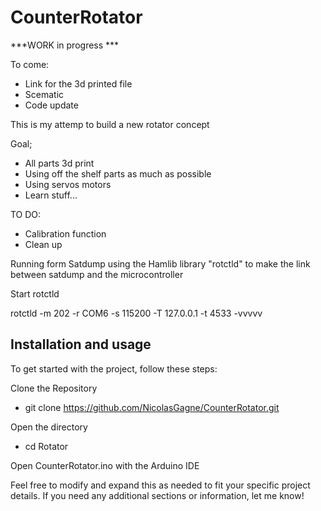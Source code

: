 # CounterRotator

***WORK in progress ***

To come:
- Link for the 3d printed file
- Scematic
- Code update

This is my attemp to build a new rotator concept

Goal;
- All parts 3d print
- Using off the shelf parts as much as possible
- Using servos motors
- Learn stuff...


TO DO:
- Calibration function
- Clean up 


Running form Satdump using the Hamlib library "rotctld" to make the link between satdump and the microcontroller

Start rotctld

  rotctld -m 202 -r COM6 -s 115200 -T 127.0.0.1 -t 4533 -vvvvv

## Installation and usage
To get started with the project, follow these steps:

Clone the Repository
- git clone https://github.com/NicolasGagne/CounterRotator.git

Open the directory
- cd Rotator 

Open CounterRotator.ino with the Arduino IDE



Feel free to modify and expand this as needed to fit your specific project details. 
If you need any additional sections or information, let me know!